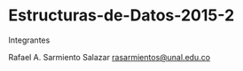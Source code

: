 # Estructuras-de-Datos-2015-2

Integrantes

Rafael A. Sarmiento Salazar    rasarmientos@unal.edu.co

